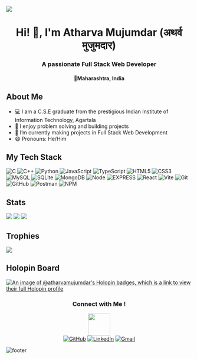  ![](https://komarev.com/ghpvc/?username=ATHARVA-MUJUMDAR)
<h1 align="center">Hi! 👋, I'm Atharva Mujumdar (अथर्व मुजुमदार)</h1>
<h3 align="center">A passionate Full Stack Web Developer</h3>
<h4 align="center">📍Maharashtra, India</h4>




## About Me

- 💻 I am a C.S.E graduate from the prestigious Indian Institute of Information Technology, Agartala
- 🧩 I enjoy problem solving and building projects
- 🌱 I’m currently making projects in Full Stack Web Development 
- 😄 Pronouns: He/Him

## My Tech Stack

![C](https://img.shields.io/badge/c-%2300599C.svg?style=for-the-badge&logo=c&logoColor=white) 
![C++](https://img.shields.io/badge/c++-%2300599C.svg?style=for-the-badge&logo=c%2B%2B&logoColor=white)
![Python](https://img.shields.io/badge/python-3670A0?style=for-the-badge&logo=python&logoColor=ffdd54)
![JavaScript](https://img.shields.io/badge/javascript-%23323330.svg?style=for-the-badge&logo=javascript&logoColor=%23F7DF1E)
![TypeScript](https://img.shields.io/badge/typescript-%2307405e.svg?style=for-the-badge&logo=typescript&logoColor=white)
![HTML5](https://img.shields.io/badge/html5-%23E34F26.svg?style=for-the-badge&logo=html5&logoColor=white)
![CSS3](https://img.shields.io/badge/css3-%231572B6.svg?style=for-the-badge&logo=css3&logoColor=white) 
![MySQL](https://img.shields.io/badge/mysql-4479A1.svg?style=for-the-badge&logo=mysql&logoColor=white) 
![SQLite](https://img.shields.io/badge/sqlite-%2307405e.svg?style=for-the-badge&logo=sqlite&logoColor=white)
![MongoDB](https://img.shields.io/badge/mongodb-%23323330.svg?style=for-the-badge&logo=mongodb&logoColor=%23F7DF1E)
![Node](https://img.shields.io/badge/Node.Js-%23121011.svg?style=for-the-badge&logo=nodedotjs&logoColor=white)
![EXPRESS](https://img.shields.io/badge/express-%23E34F26.svg?style=for-the-badge&logo=express&logoColor=white)
![React](https://img.shields.io/badge/react-%231572B6.svg?style=for-the-badge&logo=react&logoColor=white)
![Vite](https://img.shields.io/badge/vite-%2300599C.svg?style=for-the-badge&logo=vite&logoColor=white)
![Git](https://img.shields.io/badge/git-%23F05033.svg?style=for-the-badge&logo=git&logoColor=white) 
![GitHub](https://img.shields.io/badge/github-%23121011.svg?style=for-the-badge&logo=github&logoColor=white)
![Postman](https://img.shields.io/badge/postman-%23323330.svg?style=for-the-badge&logo=postman&logoColor=%23F7DF1E)
![NPM](https://img.shields.io/badge/npm-3670A0?style=for-the-badge&logo=npm&logoColor=ffdd54)

## Stats
<img src="https://github-readme-stats.vercel.app/api?username=ATHARVA-MUJUMDAR&theme=dark&hide_border=true&include_all_commits=true&count_private=true&size=1080x&card_width=1080">
<img src="https://github-readme-stats.vercel.app/api/top-langs/?username=ATHARVA-MUJUMDAR&theme=dark&hide_border=true&include_all_commits=true&count_private=true&layout=compact&size=1080x&card_width=1080">
<img src="https://github-readme-streak-stats.herokuapp.com/?user=ATHARVA-MUJUMDAR&theme=dark&hide_border=true&card_width=1080">


## Trophies
![](https://github-profile-trophy.vercel.app/?username=ATHARVA-MUJUMDAR&theme=radical&no-frame=false&no-bg=false&margin-w=4)

## Holopin Board
[![An image of @atharvamujumdar's Holopin badges, which is a link to view their full Holopin profile](https://holopin.me/atharvamujumdar)](https://holopin.io/@atharvamujumdar)


<div align="center">
  <h3>Connect with Me !</h3>
  <a href="https://gifyu.com/image/Zy2f"><img src="https://github.com/milaan9/milaan9/blob/main/Handshake.gif" width="60"></a>
</div>



<!-- Socials -->
 <div align="center">
	<a href="https://github.com/ATHARVA-MUJUMDAR" target="_blank"><img src="https://img.icons8.com/bubbles/50/000000/github.png" title="Github Profile" alt="GitHub"/></a>
	<a href="https://www.linkedin.com/in/atharva-mukul-m-3497ab231/" target="_blank"><img src="https://img.icons8.com/bubbles/50/000000/linkedin.png" title="Linkedin Profile" alt="LinkedIn"/></a>
	<a href="mailto:ana123msa@gmail.com" target="_blank"><img src="https://img.icons8.com/bubbles/50/000000/gmail.png" title="Email Me:" alt="Gmail"/></a>
</div>

<!-- Footer -->
 
 ![footer](https://user-images.githubusercontent.com/59575502/127335603-f2ca1bc8-1fdc-4bd6-8dd6-66358fb089a4.png)
